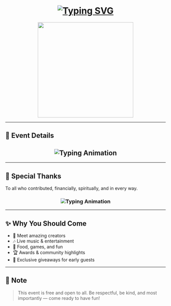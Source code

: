 <h1 align="center">
  <a href="https://git.io/typing-svg">
    <img src="https://readme-typing-svg.herokuapp.com?font=Black+Ops+One&size=70&duration=4000&pause=2000&color=FF1493&center=true&vCenter=true&width=1000&height=150&lines=🌟+YOU'RE+INVITED!;🎉+A+SPECIAL+EVENT+IS+HERE;📆+SAVE+THE+DATE!" alt="Typing SVG" />
  </a>
</h1>

<p align="center">
  <img src="https://files.catbox.moe/1owkid.jpg" width="300" />
</p>

---

## 🎈 Event Details

<h2 align="center">
  <img src="https://readme-typing-svg.herokuapp.com?font=Fira+Code&size=60&duration=5000&pause=2500&color=00FF00&background=000000&center=true&vCenter=true&width=1000&lines=Mr+and+Mrs+Matheka+Invite+You;All+on+16th+August;As+they+celebrate+dowry+payment+event;At+Nthuluni+village;Machakos+County+in+Kenya🌎" alt="Typing Animation" />
</h2>

---

## 🎊 Special Thanks

To all who contributed, financially, spiritually, and in every way.

<h3 align="center">
  <img src="https://readme-typing-svg.herokuapp.com?font=Fira+Code&size=45&duration=5000&pause=2500&color=FFD700&background=000000&center=true&vCenter=true&width=900&lines=🌟+Celebrating+My+Parents;For+Their+Endless+Support!;📣+Brought+to+you+by+Makamesco+C.E.O;🙏+GOD+BLESS+YOU" alt="Typing Animation" />
</h3>

---

## ✨ Why You Should Come

- 💬 Meet amazing creators  
- 🎶 Live music & entertainment  
- 🍕 Food, games, and fun  
- 🏆 Awards & community highlights  
- 🎁 Exclusive giveaways for early guests  

---

## 🙏 Note

> This event is free and open to all. Be respectful, be kind, and most importantly — come ready to have fun!
